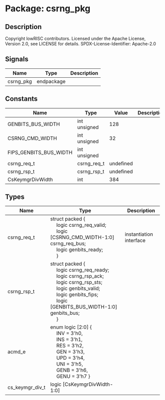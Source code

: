 # Package: csrng_pkg

## Description

Copyright lowRISC contributors.
 Licensed under the Apache License, Version 2.0, see LICENSE for details.
 SPDX-License-Identifier: Apache-2.0
 

## Signals

| Name      | Type       | Description |
| --------- | ---------- | ----------- |
| csrng_pkg | endpackage |             |
## Constants

| Name                   | Type         | Value     | Description |
| ---------------------- | ------------ | --------- | ----------- |
| GENBITS_BUS_WIDTH      | int unsigned | 128       |             |
| CSRNG_CMD_WIDTH        | int unsigned | 32        |             |
| FIPS_GENBITS_BUS_WIDTH | int unsigned |           |             |
| csrng_req_t            | csrng_req_t  | undefined |             |
| csrng_rsp_t            | csrng_rsp_t  | undefined |             |
| CsKeymgrDivWidth       | int          | 384       |             |
## Types

| Name            | Type                                                                                                                                                                                                                                                                                                                                                                                                                                                                                                 | Description              |
| --------------- | ---------------------------------------------------------------------------------------------------------------------------------------------------------------------------------------------------------------------------------------------------------------------------------------------------------------------------------------------------------------------------------------------------------------------------------------------------------------------------------------------------- | ------------------------ |
| csrng_req_t     | struct packed {<br><span style="padding-left:20px">     logic         csrng_req_valid;<br><span style="padding-left:20px">     logic [CSRNG_CMD_WIDTH-1:0]  csrng_req_bus;<br><span style="padding-left:20px">     logic         genbits_ready;<br><span style="padding-left:20px">   }                                                                                                                                                                                                              | instantiation interface  |
| csrng_rsp_t     | struct packed {<br><span style="padding-left:20px">     logic         csrng_req_ready;<br><span style="padding-left:20px">     logic         csrng_rsp_ack;<br><span style="padding-left:20px">     logic         csrng_rsp_sts;<br><span style="padding-left:20px">     logic         genbits_valid;<br><span style="padding-left:20px">     logic         genbits_fips;<br><span style="padding-left:20px">     logic [GENBITS_BUS_WIDTH-1:0] genbits_bus;<br><span style="padding-left:20px">   } |                          |
| acmd_e          | enum logic [2:0] {<br><span style="padding-left:20px">     INV = 3'h0,<br><span style="padding-left:20px">     INS = 3'h1,<br><span style="padding-left:20px">     RES = 3'h2,<br><span style="padding-left:20px">     GEN = 3'h3,<br><span style="padding-left:20px">     UPD = 3'h4,<br><span style="padding-left:20px">     UNI = 3'h5,<br><span style="padding-left:20px">     GENB = 3'h6,<br><span style="padding-left:20px">     GENU = 3'h7   }                                              |                          |
| cs_keymgr_div_t | logic [CsKeymgrDivWidth-1:0]                                                                                                                                                                                                                                                                                                                                                                                                                                                                         |                          |
